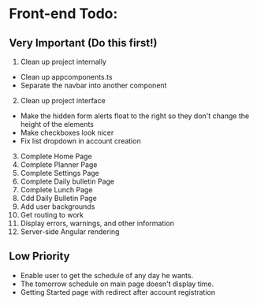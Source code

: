 # Front-end Todo:

## Very Important (Do this first!)
1. Clean up project internally
  * Clean up appcomponents.ts
  * Separate the navbar into another component
2. Clean up project interface
  * Make the hidden form alerts float to the right so they don't change the height of the elements
  * Make checkboxes look nicer
  * Fix list dropdown in account creation
3. Complete Home Page
4. Complete Planner Page
5. Complete Settings Page
6. Complete Daily bulletin Page
7. Complete Lunch Page
8. Cdd Daily Bulletin Page
9. Add user backgrounds
10. Get routing to work
11. Display errors, warnings, and other information
12. Server-side Angular rendering

## Low Priority
- Enable user to get the schedule of any day he wants.
- The tomorrow schedule on main page doesn't display time.
- Getting Started page with redirect after account registration
